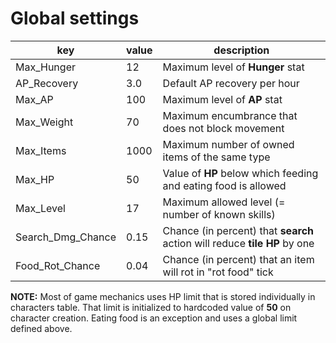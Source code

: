 # Global settings

<!-- editorconfig-checker-disable -->

| key               | value | description                                                               |
|-------------------|-------|---------------------------------------------------------------------------|
| Max_Hunger        | 12    | Maximum level of **Hunger** stat                                          |
| AP_Recovery       | 3.0   | Default AP recovery per hour                                              |
| Max_AP            | 100   | Maximum level of **AP** stat                                              |
| Max_Weight        | 70    | Maximum encumbrance that does not block movement                          |
| Max_Items         | 1000  | Maximum number of owned items of the same type                            |
| Max_HP            | 50    | Value of **HP** below which feeding and eating food is allowed            |
| Max_Level         | 17    | Maximum allowed level (= number of known skills)                          |
| Search_Dmg_Chance | 0.15  | Chance (in percent) that **search** action will reduce **tile HP** by one |
| Food_Rot_Chance   | 0.04  | Chance (in percent) that an item will rot in "rot food" tick              |

<!-- editorconfig-checker-enable -->

**NOTE:** Most of game mechanics uses HP limit that is stored individually in
characters table. That limit is initialized to hardcoded value of **50** on
character creation. Eating food is an exception and uses a global limit defined
above.
